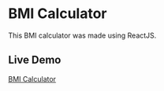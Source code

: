 # BMI Calculator

This BMI calculator was made using ReactJS.

## Live Demo 

<a href="https://murmuring-reef-20784.herokuapp.com/"> BMI Calculator </a>
